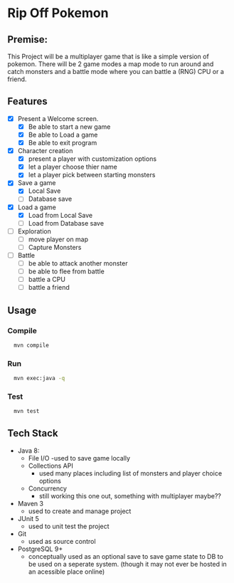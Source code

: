 # Rip Off Pokemon
## Premise:
This Project will be a multiplayer game that is like a simple version of pokemon. There will be 2 game modes a map mode to run around and catch monsters and a battle mode where you can battle a (RNG) CPU or a friend.

## Features
  - [X] Present a Welcome screen.
    - [x] Be able to start a new game
    - [X] Be able to Load a game
    - [x] Be able to exit program
  - [x] Character creation
    - [x] present a player with customization options
    - [x] let a player choose thier name
    - [x] let a player pick between starting monsters
  - [x] Save a game
    - [x] Local Save
    - [ ] Database save
  - [x] Load a game
    - [x] Load from Local Save
    - [ ] Load from Database save
  - [ ] Exploration
    - [ ] move player on map
    - [ ] Capture Monsters
  - [ ] Battle
    - [ ] be able to attack another monster
    - [ ] be able to flee from battle
    - [ ] battle a CPU
    - [ ] battle a friend
  
## Usage
 ### Compile
```bash
  mvn compile
```
### Run
```bash
  mvn exec:java -q
```
### Test
```bash
  mvn test
```
## Tech Stack
- Java 8:
  - File I/O
    -used to save game locally
  - Collections API
    - used many places including list of monsters and player  choice options
  - Concurrency
    - still working this one out, something with multiplayer maybe??
- Maven 3
    - used to create and manage project
- JUnit 5
  - used to unit test the project
- Git
   - used as source control
- PostgreSQL 9+
  - conceptually used as an optional save to save game state to DB to be used on a seperate system. (though it may not ever be hosted in an acessible place online)

